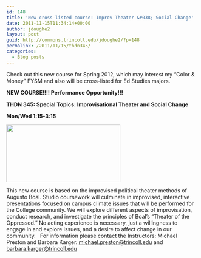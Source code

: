 ```yaml
---
id: 148
title: 'New cross-listed course: Improv Theater &#038; Social Change'
date: 2011-11-15T11:34:14+00:00
author: jdoughe2
layout: post
guid: http://commons.trincoll.edu/jdoughe2/?p=148
permalink: /2011/11/15/thdn345/
categories:
  - Blog posts
---
```

Check out this new course for Spring 2012, which may interest my &#8220;Color & Money&#8221; FYSM and also will be cross-listed for Ed Studies majors.

**NEW COURSE!!!! Performance Opportunity!!!**

**THDN 345: Special Topics: Improvisational Theater and Social Change** 

**Mon/Wed 1:15-3:15**

**[<img class="alignnone size-medium wp-image-149" src="http://commons.trincoll.edu/jackdougherty/files/2011/11/THDN345image-300x151.png" alt="" width="300" height="151" srcset="http://localhost/wordpress/wp-content/uploads/2011/11/THDN345image-300x151.png 300w, http://localhost/wordpress/wp-content/uploads/2011/11/THDN345image-768x387.png 768w, http://localhost/wordpress/wp-content/uploads/2011/11/THDN345image.png 900w" sizes="(max-width: 300px) 100vw, 300px" />](http://commons.trincoll.edu/jackdougherty/files/2011/11/THDN345image.png)**

This new course is based on the improvised political theater methods of Augusto Boal. Studio coursework will culminate in improvised, interactive presentations focused on campus climate issues that will be performed for the College community. We will explore different aspects of improvisation, conduct research, and investigate the principles of Boal&#8217;s &#8220;Theater of the Oppressed.&#8221; No acting experience is necessary, just a willingness to engage in and explore issues, and a desire to affect change in our community.   For information please contact the Instructors: Michael Preston and Barbara Karger. [michael.preston@trincoll.edu](UrlBlockedError.aspx) and [barbara.karger@trincoll.edu](UrlBlockedError.aspx)